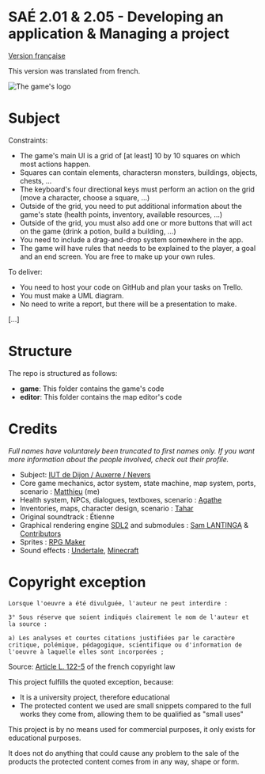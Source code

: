 # SAÉ 2.01 & 2.05 - Developing an application & Managing a project

[Version française](https://github.com/giroletm/uB-B1-SAE/tree/master/S2_01-S2_05/README.md)

This version was translated from french.

![The game's logo](https://github.com/giroletm/uB-B1-SAE/tree/master/S2_01-S2_05/game/common/assets/UI/Logo.png?raw=true)

# Subject

Constraints:
- The game's main UI is a grid of [at least] 10 by 10 squares on which most actions happen.
- Squares can contain elements, charactersn monsters, buildings, objects, chests, ...
- The keyboard's four directional keys must perform an action on the grid (move a character, choose a square, ...)
- Outside of the grid, you need to put additional information about the game's state (health points, inventory, available resources, ...)
- Outside of the grid, you must also add one or more buttons that will act on the game (drink a potion, build a building, ...)
- You need to include a drag-and-drop system somewhere in the app.
- The game will have rules that needs to be explained to the player, a goal and an end screen. You are free to make up your own rules.

To deliver:
- You need to host your code on GitHub and plan your tasks on Trello.
- You must make a UML diagram.
- No need to write a report, but there will be a presentation to make.

[...]

# Structure

The repo is structured as follows:
* **game**: This folder contains the game's code
* **editor**: This folder contains the map editor's code

# Credits

*Full names have voluntarely been truncated to first names only. If you want more information about the people involved, check out their profile.*

- Subject: [IUT de Dijon / Auxerre / Nevers](https://iutdijon.u-bourgogne.fr/www)
- Core game mechanics, actor system, state machine, map system, ports, scenario : [Matthieu](https://github.com/giroletm) (me)
- Health system, NPCs, dialogues, textboxes, scenario : [Agathe](https://github.com/D4cta)
- Inventories, maps, character design, scenario : [Tahar](https://github.com/TaharChtioui)
- Original soundtrack : Étienne
- Graphical rendering engine [SDL2](https://github.com/libsdl-org/SDL) and submodules : [Sam LANTINGA](https://github.com/slouken) & [Contributors](https://github.com/libsdl-org/SDL/graphs/contributors)
- Sprites : [RPG Maker](https://www.rpgmakerweb.com/)
- Sound effects : [Undertale](https://undertale.com/), [Minecraft](https://www.minecraft.net/)

# Copyright exception

```
Lorsque l'oeuvre a été divulguée, l'auteur ne peut interdire :

3° Sous réserve que soient indiqués clairement le nom de l'auteur et la source :

a) Les analyses et courtes citations justifiées par le caractère critique, polémique, pédagogique, scientifique ou d'information de l'oeuvre à laquelle elles sont incorporées ;
```

Source: [Article L. 122-5](https://www.legifrance.gouv.fr/codes/section_lc/LEGITEXT000006069414/LEGISCTA000006161637/?anchor=LEGIARTI000048603495#LEGIARTI000048603495) of the french copyright law

This project fulfills the quoted exception, because:
- It is a university project, therefore educational
- The protected content we used are small snippets compared to the full works they come from, allowing them to be qualified as "small uses"

This project is by no means used for commercial purposes, it only exists for educational purposes.

It does not do anything that could cause any problem to the sale of the products the protected content comes from in any way, shape or form.